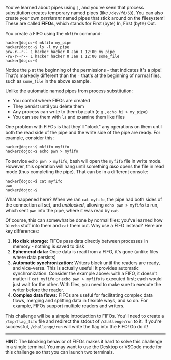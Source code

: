 You've learned about pipes using `|`, and you've seen that process substitution creates temporary named pipes (like `/dev/fd/63`).
You can also create your own _persistent_ named pipes that stick around on the filesystem!
These are called **FIFOs**, which stands for First (byte) In, First (byte) Out.

You create a FIFO using the `mkfifo` command:

```console
hacker@dojo:~$ mkfifo my_pipe
hacker@dojo:~$ ls -l my_pipe
prw-r--r-- 1 hacker hacker 0 Jan 1 12:00 my_pipe
-rw-r--r-- 1 hacker hacker 0 Jan 1 12:00 some_file
hacker@dojo:~$
```

Notice the `p` at the beginning of the permissions - that indicates it's a pipe!
That's markedly different than the `-` that's at the beginning of normal files, such as `some_file` in the above example.

Unlike the automatic named pipes from process substitution:

- You control where FIFOs are created
- They persist until you delete them  
- Any process can write to them by path (e.g., `echo hi > my_pipe`)
- You can see them with `ls` and examine them like files

One problem with FIFOs is that they'll "block" any operations on them until both the read side of the pipe and the write side of the pipe are ready.
For example, consider this:

```console
hacker@dojo:~$ mkfifo myfifo
hacker@dojo:~$ echo pwn > myfifo
```

To service `echo pwn > myfifo`, bash will open the `myfifo` file in write mode.
However, this operation will hang until something _also_ opens the file in read mode (thus completing the pipe).
That can be in a different console:

```console
hacker@dojo:~$ cat myfifo
pwn
hacker@dojo:~$
```

What happened here?
When we ran `cat myfifo`, the pipe had both sides of the connection all set, and _unblocked_, allowing `echo pwn > myfifo` to run, which sent `pwn` into the pipe, where it was read by `cat`.

Of course, this can somewhat be done by normal files: you've learned how to `echo` stuff into them and `cat` them out.
Why use a FIFO instead?
Here are key differences:

1. **No disk storage:** FIFOs pass data directly between processes in memory - nothing is saved to disk
2. **Ephemeral data:** Once data is read from a FIFO, it's gone (unlike files where data persists)
3. **Automatic synchronization:** Writers block until the readers are ready, and vice-versa. This is actually useful! It provides automatic synchronization. Consider the example above: with a FIFO, it doesn't matter if `cat myfifo` or `echo pwn > myfifo` is executed first; each would just wait for the other. With files, you need to make sure to execute the writer before the reader.
4. **Complex data flows:** FIFOs are useful for facilitating complex data flows, merging and splitting data in flexible ways, and so on. For example, FIFOs support multiple readers and writers.

This challenge will be a simple introduction to FIFOs.
You'll need to create a `/tmp/flag_fifo` file and redirect the stdout of `/challenge/run` to it.
If you're successful, `/challenge/run` will write the flag into the FIFO!
Go do it!

----
**HINT:**
The blocking behavior of FIFOs makes it hard to solve this challenge in a single terminal.
You may want to use the Desktop or VSCode mode for this challenge so that you can launch two terminals.
